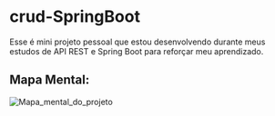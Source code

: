 # crud-SpringBoot
Esse é mini projeto pessoal que estou desenvolvendo durante meus estudos de API REST e Spring Boot para reforçar meu aprendizado.

## Mapa Mental:
![Mapa_mental_do_projeto](https://prnt.sc/KAVTqzuSRCIK)
